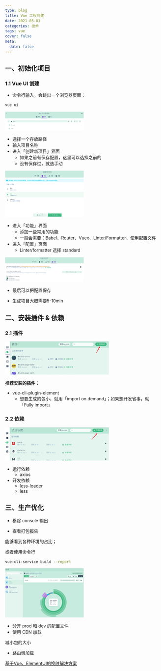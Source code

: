 ```yaml
---
type: blog
title: Vue 工程创建
date: 2021-03-01
categories: 技术
tags: vue
cover: false
meta:
  date: false
---
```






<!-- more -->

## 一、初始化项目

### 1.1 Vue UI 创建

- 命令行输入，会跳出一个浏览器页面：

```bash
vue ui
```

<img src="https://raw.githubusercontent.com/shuopic/ImgBed/master/NoteImgs/image-20210301172457715.png" alt="image-20210301172457715" style="zoom: 25%;" />

- 选择一个存放路径
- 输入项目名称
- 进入「创建新项目」界面
  - 如果之前有保存配置，这里可以选择之前的
  - 没有保存过，就选手动

<img src="https://raw.githubusercontent.com/shuopic/ImgBed/master/NoteImgs/image-20210301173027563.png" alt="image-20210301173027563" style="zoom:25%;" />

- 进入「功能」界面
  - 添加一些常用的功能
  - 一般会需要：Babel、Router、Vuex、Linter/Formatter、使用配置文件
- 进入「配置」页面
  - Linter/formatter 选择 standard

<img src="https://raw.githubusercontent.com/shuopic/ImgBed/master/NoteImgs/image-20210301173626015.png" alt="image-20210301173626015" style="zoom:25%;" />

- 最后可以把配置保存

- 生成项目大概需要5-10min



## 二、安装插件 & 依赖

### 2.1 插件

<img src="https://raw.githubusercontent.com/shuopic/ImgBed/master/NoteImgs/image-20210301174646908.png" alt="image-20210301174646908" style="zoom:33%;" />

**推荐安装的插件：**

- vue-cli-plugin-element
  - 想要生成的包小，就用「import on demand」；如果想开发省事，就「Fully import」

### 2.2 依赖

<img src="Vue 工程创建.assets/image-20210301175324844.png" alt="image-20210301175324844" style="zoom: 33%;" />

- 运行依赖
  - axios
- 开发依赖
  - less-loader
  - less



## 三、生产优化

- 移除 console 输出

- 查看打包报告

能够看到各种环境的占比；

或者使用命令行

```bash
vue-cli-service build --report
```



<img src="https://raw.githubusercontent.com/shuopic/ImgBed/master/NoteImgs/image-20210310101101647.png" alt="image-20210310101101647" style="zoom: 25%;" />

- 分开 prod 和 dev 的配置文件
- 使用 CDN 加载

减小包的大小

- 路由懒加载

[基于Vue、ElementUI的换肤解决方案](https://neveryu.github.io/2019/07/01/vue-element-change-theme/)

